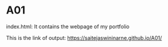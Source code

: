 # A01

index.html: It contains the webpage of my portfolio

This is the link of output:
https://saitejaswininarne.github.io/A01/
